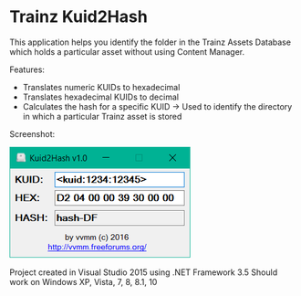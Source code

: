 # Trainz Kuid2Hash

This application helps you identify the folder in the Trainz Assets Database which holds a particular asset without using Content Manager.

Features:
- Translates numeric KUIDs to hexadecimal
- Translates hexadecimal KUIDs to decimal
- Calculates the hash for a specific KUID -> Used to identify the directory in which a particular Trainz asset is stored

Screenshot:

![screenshot](kuid2hash.png)

Project created in Visual Studio 2015 using .NET Framework 3.5
Should work on Windows XP, Vista, 7, 8, 8.1, 10
